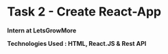# Task 2 - Create React-App

**Intern at LetsGrowMore**

**Technologies Used : HTML, React.JS & Rest API**
